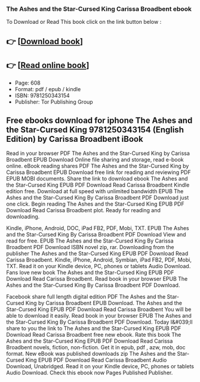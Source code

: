 ### The Ashes and the Star-Cursed King Carissa Broadbent ebook

To Download or Read This book click on the link button below :

## 👉  [**[Download book](http://ebooksharez.info/download.php?group=book&from=github.com&id=710169&lnk=1081 "Download book")**]

## 👉  [**[Read online book](http://ebooksharez.info/download.php?group=book&from=github.com&id=710169&lnk=1081 "Read online book")**]


* Page: 608
* Format: pdf / epub / kindle
* ISBN: 9781250343154
* Publisher: Tor Publishing Group



## Free ebooks download for iphone The Ashes and the Star-Cursed King 9781250343154 (English Edition) by Carissa Broadbent iBook


Read in your browser PDF The Ashes and the Star-Cursed King by Carissa Broadbent EPUB Download Online file sharing and storage, read e-book online. eBook reading shares PDF The Ashes and the Star-Cursed King by Carissa Broadbent EPUB Download free link for reading and reviewing PDF EPUB MOBI documents. Share the link to download ebook The Ashes and the Star-Cursed King EPUB PDF Download Read Carissa Broadbent Kindle edition free. Download at full speed with unlimited bandwidth EPUB The Ashes and the Star-Cursed King By Carissa Broadbent PDF Download just one click. Begin reading The Ashes and the Star-Cursed King EPUB PDF Download Read Carissa Broadbent plot. Ready for reading and downloading.

Kindle, iPhone, Android, DOC, iPad FB2, PDF, Mobi, TXT. EPUB The Ashes and the Star-Cursed King By Carissa Broadbent PDF Download View and read for free. EPUB The Ashes and the Star-Cursed King By Carissa Broadbent PDF Download ISBN novel zip, rar. Downloading from the publisher The Ashes and the Star-Cursed King EPUB PDF Download Read Carissa Broadbent. Kindle, iPhone, Android, Symbian, iPad FB2, PDF, Mobi, TXT. Read it on your Kindle device, PC, phones or tablets Audio Download. Fans love new book The Ashes and the Star-Cursed King EPUB PDF Download Read Carissa Broadbent. Read book in your browser EPUB The Ashes and the Star-Cursed King By Carissa Broadbent PDF Download.

Facebook share full length digital edition PDF The Ashes and the Star-Cursed King by Carissa Broadbent EPUB Download. The Ashes and the Star-Cursed King EPUB PDF Download Read Carissa Broadbent You will be able to download it easily. Read book in your browser EPUB The Ashes and the Star-Cursed King By Carissa Broadbent PDF Download. Today I&amp;#039;ll share to you the link to The Ashes and the Star-Cursed King EPUB PDF Download Read Carissa Broadbent free new ebook. Rate this book The Ashes and the Star-Cursed King EPUB PDF Download Read Carissa Broadbent novels, fiction, non-fiction. Get it in epub, pdf , azw, mob, doc format. New eBook was published downloads zip The Ashes and the Star-Cursed King EPUB PDF Download Read Carissa Broadbent Audio Download, Unabridged. Read it on your Kindle device, PC, phones or tablets Audio Download. Check this ebook now Pages Published Publisher.





